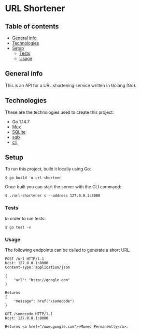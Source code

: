 # URL Shortener

## Table of contents

- [General info](#general-info)
- [Technologies](#technologies)
- [Setup](#setup)
  - [Tests](#tests)
  - [Usage](#usage)

## General info

This is an API for a URL shortening service written in Golang (Go).

## Technologies

These are the technologies used to create this project:

- Go 1.14.7
- [Mux](https://github.com/gorilla/mux)
- [SQLite](https://github.com/mattn/go-sqlite3)
- [sqlx](https://github.com/jmoiron/sqlx)
- [cli](github.com/urfave/cli)

## Setup

To run this project, build it locally using Go:

```
$ go build -o url-shortner
```

Once built you can start the server with the CLI command:

```
$ ./url-shortener s --address 127.0.0.1:8000
```

### Tests

In order to run tests:

```
$ go test -v
```

### Usage

The following endpoints can be called to generate a short URL.

```
POST /url HTTP/1.1
Host: 127.0.0.1:8000
Content-Type: application/json

{
    "url": "http://google.com"
}

Returns
{
    "message": href("/somecode")
}
```

```
GET /somecode HTTP/1.1
Host: 127.0.0.1:8000

Returns <a href="/www.google.com">>Moved Permanently</a>.
```
